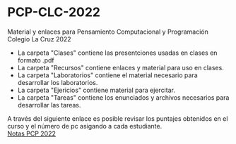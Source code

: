 # PCP-CLC-2022
Material y enlaces para Pensamiento Computacional y Programación Colegio La Cruz 2022

- La carpeta "Clases" contiene las presentciones usadas en clases en formato .pdf
- La carpeta "Recursos" contiene enlaces y material para uso en clases.
- La carpeta "Laboratorios" contiene el material necesario para desarrollar los laboratorios.
- La carpeta "Ejericios" contiene material para ejercitar.
- La carpeta "Tareas" contiene los enunciados y archivos necesarios para desarrollar las tareas.

A través del siguiente enlace es posible revisar los puntajes obtenidos en el curso y el número de pc asigando a cada estudiante.<br/>
[Notas PCP 2022](https://docs.google.com/spreadsheets/d/1mLhbUwOhuig5yHQfvUpPfRpkH8b_PGA-3MdusTp_HRY/edit?usp=sharing)

